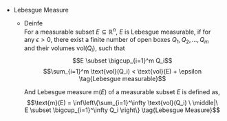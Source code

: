 * Lebesgue Measure
  - Deinfe  
    For a measurable subset $E \subseteq \mathbb{R}^n$, $E$ is Lebesgue measurable, if for any $\epsilon > 0$, there exist a finite number of open boxes $Q_1, Q_2, \ldots, Q_m$ and their volumes $\text{vol}(Q_i)$, such that
    $$E \subset \bigcup_{i=1}^m Q_i$$
    $$\sum_{i=1}^m \text{vol}(Q_i) < \text{vol}(E) + \epsilon  \tag{Lebesgue measurable}$$

    And Lebesgue measure $\text{m}(E)$ of a measurable subset $E$ is defined as,
    $$\text{m}(E) = \inf\left\{\sum_{i=1}^\infty \text{vol}(Q_i) \ \middle|\ E \subset \bigcup_{i=1}^\infty Q_i \right\}  \tag{Lebesgue Measure}$$